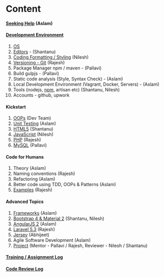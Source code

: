 # Content
#### [Seeking Help](help.md) (Aslam)

#### [Development Environment](dev-env.md)
1. [OS](linux.md)
1. [Editors](editors.md) - (Shantanu)
2. [Coding Formatting / Styling](styleguide.md) (Nilesh)
3. [Versioning - Git](git-versioning.md) (Rajesh)
4. Package Manager npm / maven - (Pallavi)
5. Build gulpjs - (Pallavi) 
6. Static code analysis (Style, Syntax Check) - (Aslam)
7. Local Development Environment (Vagrant, Docker, Servers) - (Aslam)
8. Tools (nodejs, [npm](npm.md), artisan etc) (Shantanu, Nilesh)
9. Accounts - github, upwork

#### Kickstart
1. [OOPs](oops.md) (Dev Team)
2. [Unit Testing](testing.md) (Aslam)
1. [HTML5](html.md) (Shantanu)
2. [JavaScript](javaScript.md) (Nilesh)
3. [PHP](php.md) (Rajesh)
4. [MySQL](mysql.md) (Pallavi)

#### Code for Humans
1. Theory (Aslam)
2. Naming conventions (Rajesh)
3. Refactoring (Aslam)
4. Better code using TDD, OOPs & Patterns (Aslam)
5. [Examples](code.md) (Rajesh)

#### Advanced Topics
1. [Frameworks](frameworks.md) (Aslam)
1. [Bootstrap 4 & Material 2](bs-md.md) (Shantanu, Nilesh)
2. [AngularJS 2](angular2.md) (Aslam)
3. [Laravel 5.3](laravel.md) (Rajesh)
4. [Jersey](jersey.md) (Abhijeet)
1. Agile Software Development (Aslam)
5. [Project](project.md) (Mentor - Pallavi / Rajesh, Reviewer - Nilesh / Shantanu)

#### [Training / Assignment Log](training-log.md)
#### [Code Review Log](code-review-log.md)
